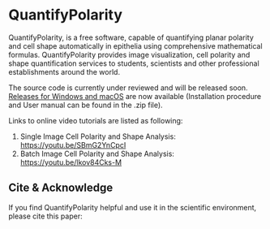 # QuantifyPolarity

QuantifyPolarity, is a free software,
capable of quantifying planar polarity and cell shape automatically in epithelia using
comprehensive mathematical formulas. QuantifyPolarity provides image visualization,
cell polarity and shape quantification services to students, scientists and other
professional establishments around the world.

The source code is currently under reviewed and will be released soon.
[Releases for Windows and macOS](https://github.com/QuantifyPolarity/QuantifyPolarity/releases) are now available (Installation procedure and User manual can be found in the .zip file).

Links to online video tutorials are listed as following:
1) Single Image Cell Polarity and Shape Analysis:
https://youtu.be/SBmG2YnCpcI
2) Batch Image Cell Polarity and Shape Analysis:
https://youtu.be/lkov84Cks-M


## Cite & Acknowledge
If you find QuantifyPolarity helpful and use it in the scientific environment, please cite this paper:
  
